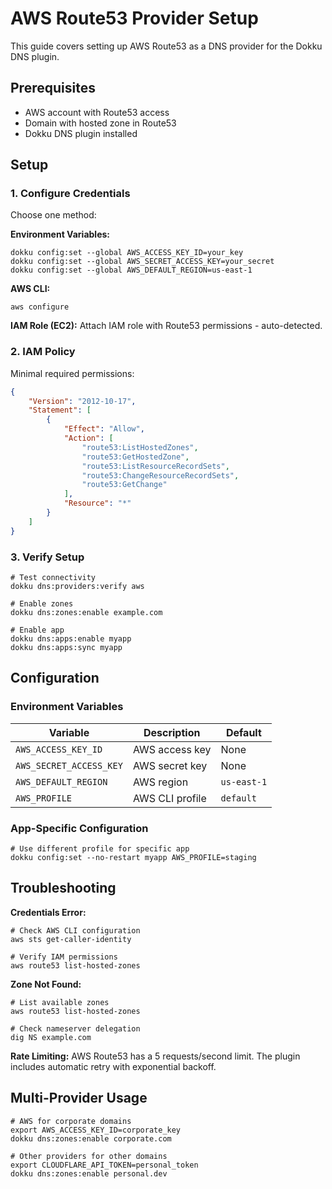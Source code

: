 # AWS Route53 Provider Setup

This guide covers setting up AWS Route53 as a DNS provider for the Dokku DNS plugin.

## Prerequisites

- AWS account with Route53 access
- Domain with hosted zone in Route53
- Dokku DNS plugin installed

## Setup

### 1. Configure Credentials

Choose one method:

**Environment Variables:**
```shell
dokku config:set --global AWS_ACCESS_KEY_ID=your_key
dokku config:set --global AWS_SECRET_ACCESS_KEY=your_secret
dokku config:set --global AWS_DEFAULT_REGION=us-east-1
```

**AWS CLI:**
```shell
aws configure
```

**IAM Role (EC2):**
Attach IAM role with Route53 permissions - auto-detected.

### 2. IAM Policy

Minimal required permissions:
```json
{
    "Version": "2012-10-17",
    "Statement": [
        {
            "Effect": "Allow",
            "Action": [
                "route53:ListHostedZones",
                "route53:GetHostedZone",
                "route53:ListResourceRecordSets",
                "route53:ChangeResourceRecordSets",
                "route53:GetChange"
            ],
            "Resource": "*"
        }
    ]
}
```

### 3. Verify Setup

```shell
# Test connectivity
dokku dns:providers:verify aws

# Enable zones
dokku dns:zones:enable example.com

# Enable app
dokku dns:apps:enable myapp
dokku dns:apps:sync myapp
```

## Configuration

### Environment Variables

| Variable | Description | Default |
|----------|-------------|---------|
| `AWS_ACCESS_KEY_ID` | AWS access key | None |
| `AWS_SECRET_ACCESS_KEY` | AWS secret key | None |
| `AWS_DEFAULT_REGION` | AWS region | `us-east-1` |
| `AWS_PROFILE` | AWS CLI profile | `default` |

### App-Specific Configuration

```shell
# Use different profile for specific app
dokku config:set --no-restart myapp AWS_PROFILE=staging
```

## Troubleshooting

**Credentials Error:**
```shell
# Check AWS CLI configuration
aws sts get-caller-identity

# Verify IAM permissions
aws route53 list-hosted-zones
```

**Zone Not Found:**
```shell
# List available zones
aws route53 list-hosted-zones

# Check nameserver delegation
dig NS example.com
```

**Rate Limiting:**
AWS Route53 has a 5 requests/second limit. The plugin includes automatic retry with exponential backoff.

## Multi-Provider Usage

```shell
# AWS for corporate domains
export AWS_ACCESS_KEY_ID=corporate_key
dokku dns:zones:enable corporate.com

# Other providers for other domains
export CLOUDFLARE_API_TOKEN=personal_token
dokku dns:zones:enable personal.dev
```